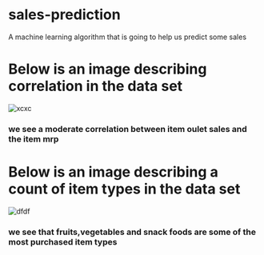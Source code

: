 # sales-prediction
A machine learning algorithm that is going to help us predict some sales 
# Below is an image describing correlation in the data set
![xcxc](https://github.com/ainejerry/sales-prediction/assets/139913684/24a6ff5d-acb1-446b-91ef-e9e38bfe6e56)
### we see a moderate correlation between item oulet sales and the item mrp
# Below is an image describing a count of item types in the data set
![dfdf](https://github.com/ainejerry/sales-prediction/assets/139913684/63089861-d17b-4104-b7af-23af134d9a2a)
### we see that fruits,vegetables and snack foods are some of the most purchased item types
